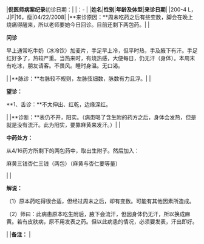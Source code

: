 ﻿|**倪医师病案纪录**初诊日期：|
|：- |
|**姓名**|**性别**|**年龄及体型**|**来诊日期**|
|200-4 L，J|F|16，瘦|04/22/2008|
|**来诊原因：**周末吃药之后有些变数，脚会在晚上烧痛得醒来，所以老师要她今日回诊。目前还剩下两包药。|
|<p>**问诊**</p><p>早上通常吃牛奶（冰冷饮）加麦片，手足早上冷，但平时热，手及腋下有汗。手足红好多了，热较严重。当热来时，有烧热感，大便每日，仍无汗（身体）。本周末有吃冰，朋友请客。不畏风。睡时身温。无口渴。</p>|
|**脉诊：**右脉较不规则，左脉弦细数，脉数有力且浮。|
|<p>**望诊：**</p><p>**1、舌诊：**不太伸出、红乾，边缘深红。</p>|
|**诊断：**表仍不开，阳实。（病患喝了含生附的药方之后，身体会发热，但是就是没有流汗。此为阳实，要靠麻黄来发汗。）|
|<p>**中药处方：**</p><p>从4/16药方所剩下的两包药中，取出生附子。然后加入：</p><p>麻黄三钱杏仁三钱（两包）（麻黄与杏仁要等量）</p><p> </p>|
|<p>**解说：**</p><p>（1）原本药吃得很合适，但经过周末之后，却有变数。可能有其他因素所造成。</p><p>（2）师曰：此病患原本吃生附后，腋下会流汗，但因身体仍无汗，所以换成麻黄。若有皮肤病，原不用发表之药。但以此病患的情况，必须要发表，汗出即好。</p>|
|**备注：** |